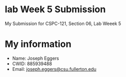 # lab Week 5 Submission 

My Submission for CSPC-121, Section 06, Lab Weeek 5

# My information

* Name: Joseph Eggers
* CWID: 885939488
* Email: joseph.eggers@csu.fullerton.edu

